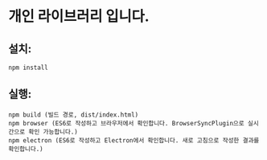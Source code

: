 # 개인 라이브러리 입니다.

 
 
## 설치:


    npm install
    
    

## 실행:


    npm build (빌드 경로, dist/index.html)
    npm browser (ES6로 작성하고 브라우저에서 확인합니다. BrowserSyncPlugin으로 실시간으로 확인 가능합니다.)
    npm electron (ES6로 작성하고 Electron에서 확인합니다. 새로 고침으로 작성한 결과를 확인합니다.)
    
     
     
    